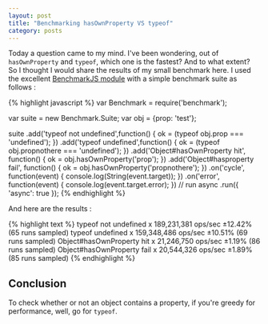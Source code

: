 ```yaml
---
layout: post
title: "Benchmarking hasOwnProperty VS typeof"
category: posts
---
```

Today a question came to my mind. I've been wondering, out of `hasOwnProperty` and `typeof`, which one is the fastest? And to what extent? So I thought I would share the results of my small benchmark here. I used the excellent [BenchmarkJS module](http://benchmarkjs.com/) with a simple benchmark suite as follows : 


{% highlight javascript %}
var Benchmark = require('benchmark');

var suite = new Benchmark.Suite;
var obj = {prop: 'test'};

suite
.add('typeof not undefined',function() {
  ok = (typeof obj.prop === 'undefined');
})
.add('typeof undefined',function() {
  ok = (typeof obj.propnothere === 'undefined');
})
.add('Object#hasOwnProperty hit', function() {
  ok = obj.hasOwnProperty('prop');
})
.add('Object#hasproperty fail', function() {
  ok = obj.hasOwnProperty('propnothere');
})
.on('cycle', function(event) {
  console.log(String(event.target));
})
.on('error', function(event) {
  console.log(event.target.error);
})
// run async
.run({ 'async': true });
{% endhighlight %}

And here are the results :

{% highlight text %}
typeof not undefined x 189,231,381 ops/sec ±12.42% (65 runs sampled)
typeof undefined x 159,348,486 ops/sec ±10.51% (69 runs sampled)
Object#hasOwnProperty hit x 21,246,750 ops/sec ±1.19% (86 runs sampled)
Object#hasOwnProperty fail x 20,544,326 ops/sec ±1.89% (85 runs sampled)
{% endhighlight %}

## Conclusion
To check whether or not an object contains a property, if you're greedy for performance, well, go for `typeof`. 

